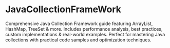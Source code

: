 # JavaCollectionFrameWork
Comprehensive Java Collection Framework guide featuring ArrayList, HashMap, TreeSet &amp; more. Includes performance analysis, best practices, custom implementations &amp; real-world examples. Perfect for mastering Java collections with practical code samples and optimization techniques.
